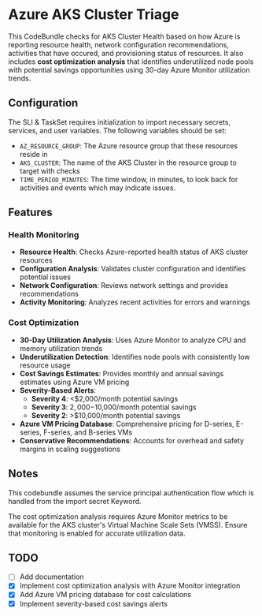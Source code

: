 # Azure AKS Cluster Triage
This CodeBundle checks for AKS Cluster Health based on how Azure is reporting resource health, network configuration recommendations, activities that have occured, and provisioning status of resources. It also includes **cost optimization analysis** that identifies underutilized node pools with potential savings opportunities using 30-day Azure Monitor utilization trends. 

## Configuration

The SLI & TaskSet requires initialization to import necessary secrets, services, and user variables. The following variables should be set:
- `AZ_RESOURCE_GROUP`: The Azure resource group that these resources reside in
- `AKS_CLUSTER`: The name of the AKS Cluster in the resource group to target with checks
- `TIME_PERIOD_MINUTES`: The time window, in minutes, to look back for activities and events which may indicate issues. 

## Features

### Health Monitoring
- **Resource Health**: Checks Azure-reported health status of AKS cluster resources
- **Configuration Analysis**: Validates cluster configuration and identifies potential issues
- **Network Configuration**: Reviews network settings and provides recommendations
- **Activity Monitoring**: Analyzes recent activities for errors and warnings

### Cost Optimization
- **30-Day Utilization Analysis**: Uses Azure Monitor to analyze CPU and memory utilization trends
- **Underutilization Detection**: Identifies node pools with consistently low resource usage
- **Cost Savings Estimates**: Provides monthly and annual savings estimates using Azure VM pricing
- **Severity-Based Alerts**: 
  - **Severity 4**: <$2,000/month potential savings
  - **Severity 3**: $2,000-$10,000/month potential savings  
  - **Severity 2**: >$10,000/month potential savings
- **Azure VM Pricing Database**: Comprehensive pricing for D-series, E-series, F-series, and B-series VMs
- **Conservative Recommendations**: Accounts for overhead and safety margins in scaling suggestions

## Notes

This codebundle assumes the service principal authentication flow which is handled from the import secret Keyword.

The cost optimization analysis requires Azure Monitor metrics to be available for the AKS cluster's Virtual Machine Scale Sets (VMSS). Ensure that monitoring is enabled for accurate utilization data.

## TODO
- [ ] Add documentation
- [x] Implement cost optimization analysis with Azure Monitor integration
- [x] Add Azure VM pricing database for cost calculations
- [x] Implement severity-based cost savings alerts